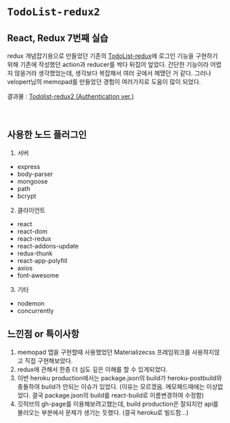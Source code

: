 `TodoList-redux2`
=============

React, Redux 7번째 실습
-------------

redux 개념잡기용으로 만들었던 기존의 [TodoList-redux](https://github.com/pumpkinzomb/TodoList-redux)에 
로그인 기능을 구현하기 위해 기존에 작성했던 action과 reducer를 싹다 뒤집어 엎었다.
간단한 기능이라 어렵지 않을거라 생각했었는데, 생각보다 복잡해서 여러 곳에서 헤맸던 거 같다.
그러나 velopert님의 memopad를 만들었던 경험이 여러가지로 도움이 많이 되었다.

결과물 : [Todolist-redux2 (Authentication ver.)](https://todolist-redux2.herokuapp.com/)
<br>
<br>
<br>

사용한 노드 플러그인<br>
-------------

1. 서버
* express
* body-parser
* mongoose
* path
* bcrypt

2. 클라이언트
* react
* react-dom
* react-redux
* react-addons-update
* redux-thunk
* react-app-polyfill
* axios
* font-awesome

3. 기타
* nodemon
* concurrently


느낀점 or 특이사항<br>
-------------

1. memopad 앱을 구현할때 사용했었던 Materializecss 프레임워크를 사용하지않고 직접 구현해보았다.
2. redux에 관해서 한층 더 심도 깊은 이해를 할 수 있게되었다.
3. 이번 heroku production에서는 package.json의 build가 heroku-postbuild와 충돌하여 build가 안되는 이슈가 있었다. 
(이유는 모르겠음. 메모패드때에는 이상없었다. 결국 package.json의 build를 react-build로 이름변경하여 수정함)
4. 깃허브의 gh-page를 이용해보려고했는데, build production은 잘되지만 api를 불러오는 부분에서 문제가 생기는 듯했다.
(결국 heroku로 빌드함...)
